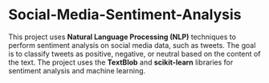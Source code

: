 # Social-Media-Sentiment-Analysis
This project uses **Natural Language Processing (NLP)** techniques to perform sentiment analysis on social media data, such as tweets. The goal is to classify tweets as positive, negative, or neutral based on the content of the text. The project uses the **TextBlob** and **scikit-learn** libraries for sentiment analysis and machine learning.
